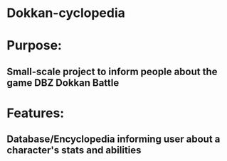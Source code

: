 # Dokkan-cyclopedia
# Purpose:
## Small-scale project to inform people about the game DBZ Dokkan Battle
# Features:
## Database/Encyclopedia informing user about a character's stats and abilities 
